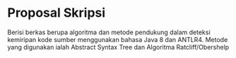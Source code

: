 # Proposal Skripsi
Berisi berkas berupa algoritma dan metode pendukung dalam deteksi kemiripan kode sumber menggunakan bahasa Java 8 dan ANTLR4.
Metode yang digunakan ialah Abstract Syntax Tree dan Algoritma Ratcliff/Obershelp
